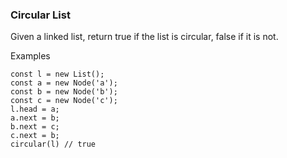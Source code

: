 ### Circular List

Given a linked list, return true if the list is circular, false if it is not.

Examples
```
const l = new List();
const a = new Node('a');
const b = new Node('b');
const c = new Node('c');
l.head = a;
a.next = b;
b.next = c;
c.next = b;
circular(l) // true
```